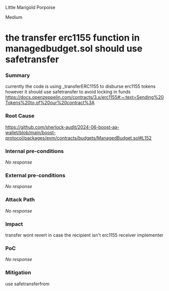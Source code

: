 Little Marigold Porpoise

Medium

# the transfer erc1155 function in managedbudget.sol should use safetransfer

### Summary

currently the code is using _transferERC1155 to disburse erc1155 tokens however it should use safetransfer to avoid locking in funds  https://docs.openzeppelin.com/contracts/3.x/erc1155#:~:text=Sending%20Tokens%20to,of%20our%20contract%3A

### Root Cause

https://github.com/sherlock-audit/2024-06-boost-aa-wallet/blob/main/boost-protocol/packages/evm/contracts/budgets/ManagedBudget.sol#L152

### Internal pre-conditions

_No response_

### External pre-conditions

_No response_

### Attack Path

_No response_

### Impact

transfer wont revert in case the recipient isn't erc1155 receiver implementer

### PoC

_No response_

### Mitigation

use safetransferfrom